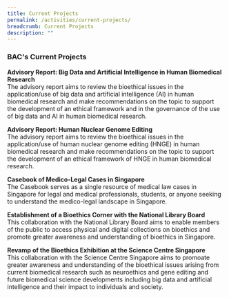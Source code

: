 ```yaml
---
title: Current Projects
permalink: /activities/current-projects/
breadcrumb: Current Projects
description: ""
---
```

### BAC's Current Projects 


**Advisory Report: Big Data and Artificial Intelligence in Human Biomedical Research**<br>
The advisory report aims to review the bioethical issues in the application/use of big data and artificial intelligence (AI) in human biomedical research and make recommendations on the topic to support the development of an ethical framework and in the governance of the use of big data and AI in human biomedical research.

**Advisory Report: Human Nuclear Genome Editing**<br>
The advisory report aims to review the bioethical issues in the application/use of human nuclear genome editing (HNGE) in human biomedical research and make recommendations on the topic to support the development of an ethical framework of HNGE in human biomedical research.

**Casebook of Medico-Legal Cases in Singapore**<br>
The Casebook serves as a single resource of medical law cases in Singapore for legal and medical professionals, students, or anyone seeking to understand the medico-legal landscape in Singapore.

**Establishment of a Bioethics Corner with the National Library Board**<br>
This collaboration with the National Library Board aims to enable members of the public to access physical and digital collections on bioethics and promote greater awareness and understanding of bioethics in Singapore.

**Revamp of the Bioethics Exhibition at the Science Centre Singapore**<br>
This collaboration with the Science Centre Singapore aims to promoate greater awareness and understanding of the bioethical issues arising from current biomedical research such as neuroethics and gene editing and future biomedical science developments including big data and artificial intelligence and their impact to individuals and society.